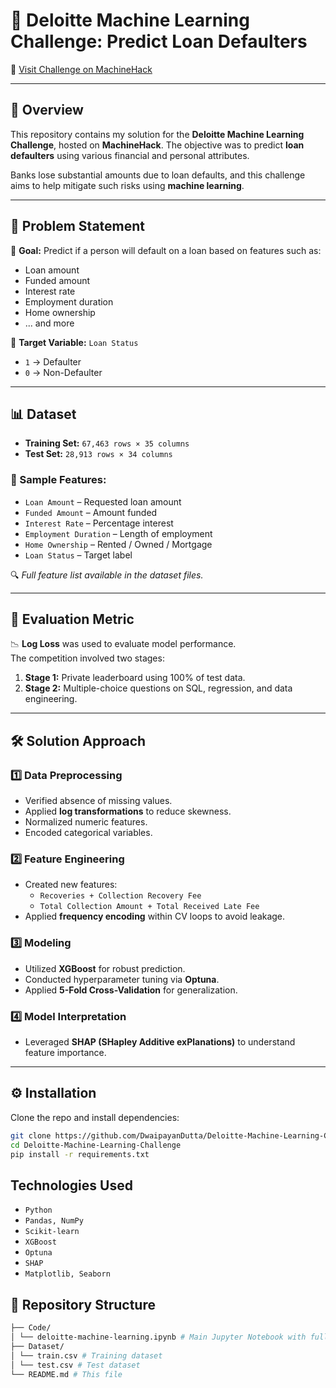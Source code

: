 # 🧠 Deloitte Machine Learning Challenge: Predict Loan Defaulters

🔗 [Visit Challenge on MachineHack](https://machinehack.com/hackathons/deloitte_presents_machine_learning_challenge_predict_loan_defaulters/overview)

---

## 📌 Overview

This repository contains my solution for the **Deloitte Machine Learning Challenge**, hosted on **MachineHack**. The objective was to predict **loan defaulters** using various financial and personal attributes.  

Banks lose substantial amounts due to loan defaults, and this challenge aims to help mitigate such risks using **machine learning**.

---

## 🧾 Problem Statement

🏦 **Goal:** Predict if a person will default on a loan based on features such as:
- Loan amount
- Funded amount
- Interest rate
- Employment duration
- Home ownership
- ... and more

🎯 **Target Variable:** `Loan Status`  
- `1` → Defaulter  
- `0` → Non-Defaulter

---

## 📊 Dataset

- **Training Set:** `67,463 rows × 35 columns`  
- **Test Set:** `28,913 rows × 34 columns`

### 🧷 Sample Features:
- `Loan Amount` – Requested loan amount  
- `Funded Amount` – Amount funded  
- `Interest Rate` – Percentage interest  
- `Employment Duration` – Length of employment  
- `Home Ownership` – Rented / Owned / Mortgage  
- `Loan Status` – Target label

🔍 *Full feature list available in the dataset files.*

---

## 🧮 Evaluation Metric

📉 **Log Loss** was used to evaluate model performance.  
The competition involved two stages:

1. **Stage 1:** Private leaderboard using 100% of test data.
2. **Stage 2:** Multiple-choice questions on SQL, regression, and data engineering.

---

## 🛠️ Solution Approach

### 1️⃣ Data Preprocessing
- Verified absence of missing values.
- Applied **log transformations** to reduce skewness.
- Normalized numeric features.
- Encoded categorical variables.

### 2️⃣ Feature Engineering
- Created new features:
  - `Recoveries + Collection Recovery Fee`
  - `Total Collection Amount + Total Received Late Fee`
- Applied **frequency encoding** within CV loops to avoid leakage.

### 3️⃣ Modeling
- Utilized **XGBoost** for robust prediction.
- Conducted hyperparameter tuning via **Optuna**.
- Applied **5-Fold Cross-Validation** for generalization.

### 4️⃣ Model Interpretation
- Leveraged **SHAP (SHapley Additive exPlanations)** to understand feature importance.

---

## ⚙️ Installation

Clone the repo and install dependencies:

```bash
git clone https://github.com/DwaipayanDutta/Deloitte-Machine-Learning-Challenge.git
cd Deloitte-Machine-Learning-Challenge
pip install -r requirements.txt

```
## Technologies Used
- `Python`
- `Pandas, NumPy`
- `Scikit-learn`
- `XGBoost`
- `Optuna`
- `SHAP`
- `Matplotlib, Seaborn`

## 📁 Repository Structure
```bash
├── Code/
│ └── deloitte-machine-learning.ipynb # Main Jupyter Notebook with full solution
├── Dataset/
│ └── train.csv # Training dataset
│ └── test.csv # Test dataset
└── README.md # This file
```



